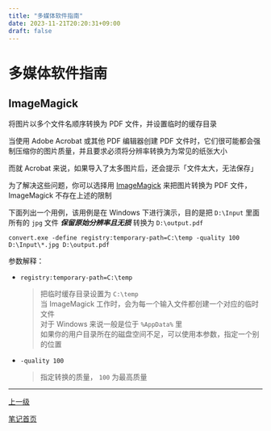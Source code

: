 ```yaml
---
title: "多媒体软件指南"
date: 2023-11-21T20:20:31+09:00
draft: false
---
```


# 多媒体软件指南

## ImageMagick

将图片以多个文件名顺序转换为 PDF 文件，并设置临时的缓存目录

当使用 Adobe Acrobat 或其他 PDF 编辑器创建 PDF 文件时，它们很可能都会强制压缩你的图片质量，并且要求必须将分辨率转换为为常见的纸张大小

而就 Acrobat 来说，如果导入了太多图片后，还会提示「文件太大，无法保存」

为了解决这些问题，你可以选择用 [ImageMagick](https://imagemagick.org) 来把图片转换为 PDF 文件， ImageMagick 不存在上述的限制

下面列出一个用例，该用例是在 Windows 下进行演示，目的是把 `D:\Input` 里面所有的 `jpg` 文件 **<i>保留原始分辨率且无损</i>** 转换为 `D:\output.pdf`

`convert.exe -define registry:temporary-path=C:\temp -quality 100 D:\Input\*.jpg D:\output.pdf`

参数解释：

+ `registry:temporary-path=C:\temp`
   > 把临时缓存目录设置为 `C:\temp` <br> 当 ImageMagick 工作时，会为每一个输入文件都创建一个对应的临时文件 <br> 对于 Windows 来说一般是位于 `%AppData%` 里 <br> 如果你的用户目录所在的磁盘空间不足，可以使用本参数，指定一个别的位置
+ `-quality 100`
   >指定转换的质量， `100` 为最高质量

---

[上一级](../..)

[笔记首页](/)